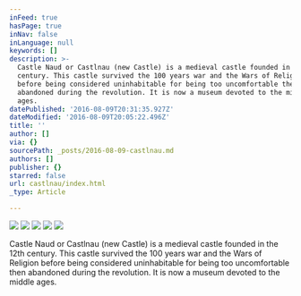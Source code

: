 ```yaml
---
inFeed: true
hasPage: true
inNav: false
inLanguage: null
keywords: []
description: >-
  Castle Naud or Castlnau (new Castle) is a medieval castle founded in the 12th
  century. This castle survived the 100 years war and the Wars of Religion
  before being considered uninhabitable for being too uncomfortable then
  abandoned during the revolution. It is now a museum devoted to the middle
  ages.
datePublished: '2016-08-09T20:31:35.927Z'
dateModified: '2016-08-09T20:05:22.496Z'
title: ''
author: []
via: {}
sourcePath: _posts/2016-08-09-castlnau.md
authors: []
publisher: {}
starred: false
url: castlnau/index.html
_type: Article

---
```

![](https://the-grid-user-content.s3-us-west-2.amazonaws.com/f4a58458-a0d6-49b6-a7c9-9f10d12eb04b.jpg)
![](https://the-grid-user-content.s3-us-west-2.amazonaws.com/d96f9848-bde5-4015-9079-fee380931bce.jpg)
![](https://the-grid-user-content.s3-us-west-2.amazonaws.com/407038e3-e9c9-4ff9-ad41-4e5528e7db5d.jpg)
![](https://the-grid-user-content.s3-us-west-2.amazonaws.com/4b12514c-0be7-497a-a7b0-1767920f4159.jpg)
![](https://the-grid-user-content.s3-us-west-2.amazonaws.com/dd1278b5-525d-48fb-b0fb-cffddb7034cd.jpg)

Castle Naud or Castlnau (new Castle) is a medieval castle founded in the 12th century. This castle survived the 100 years war and the Wars of Religion before being considered uninhabitable for being too uncomfortable then abandoned during the revolution. It is now a museum devoted to the middle ages.